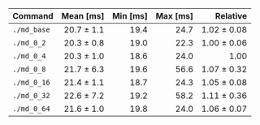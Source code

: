 | Command | Mean [ms] | Min [ms] | Max [ms] | Relative |
|:---|---:|---:|---:|---:|
| `./md_base` | 20.7 ± 1.1 | 19.4 | 24.7 | 1.02 ± 0.08 |
| `./md_0_2` | 20.3 ± 0.8 | 19.0 | 22.3 | 1.00 ± 0.06 |
| `./md_0_4` | 20.3 ± 1.0 | 18.6 | 24.0 | 1.00 |
| `./md_0_8` | 21.7 ± 6.3 | 19.6 | 56.6 | 1.07 ± 0.32 |
| `./md_0_16` | 21.4 ± 1.1 | 18.7 | 24.3 | 1.05 ± 0.08 |
| `./md_0_32` | 22.6 ± 7.2 | 19.2 | 58.2 | 1.11 ± 0.36 |
| `./md_0_64` | 21.6 ± 1.0 | 19.8 | 24.0 | 1.06 ± 0.07 |
